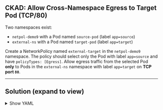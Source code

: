## CKAD: Allow Cross-Namespace Egress to Target Pod (TCP/80)

Two namespaces exist:

* `netpol-demo9` with a Pod named `source-pod` (label `app=source`)
* `external-ns` with a Pod named `target-pod` (label `app=target`)

Create a NetworkPolicy named `external-target` in the `netpol-demo9` namespace.
The policy should select only the Pod with label `app=source` and have `policyTypes: [Egress]`.
Allow egress traffic from the selected Pod **only** to Pods in the `external-ns` namespace with label `app=target` on **TCP port `80`**.


---

## **Solution (expand to view)**

<details>
<summary>Show YAML</summary>

| Case | Selector Used                       | Access Granted To                                                                      |
| ---- | ----------------------------------- | -------------------------------------------------------------------------------------- |
| 1️⃣  | Only `namespaceSelector`            | All pods in that namespace                                                             |
| 2️⃣  | Only `podSelector`                  | Pods with those labels in **same namespace** (since `podSelector` is namespace-scoped) |
| 3️⃣  | `namespaceSelector` + `podSelector` | Pods matching that label **within the matching namespace(s)**                          |

  
```yaml
apiVersion: networking.k8s.io/v1
kind: NetworkPolicy
metadata:
  name: external-target
  namespace: netpol-demo9
spec:
  podSelector:
    matchLabels:
      app: source
  policyTypes:
  - Egress
  egress:
  - to:
    - namespaceSelector:
        matchLabels:
          kubernetes.io/metadata.name: external-ns
      podSelector:
        matchLabels:
          app: target
    ports:
    - protocol: TCP
      port: 80
```
</details>

